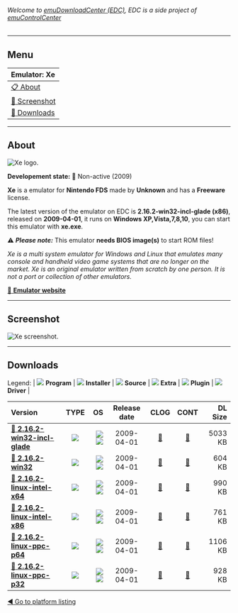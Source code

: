 ###### Welcome to [emuDownloadCenter (EDC)](https://github.com/PhoenixInteractiveNL/emuDownloadCenter/wiki/), EDC is a side project of [emuControlCenter](https://github.com/PhoenixInteractiveNL/emuControlCenter/wiki/)
***
## Menu
| **Emulator: Xe** |
|:---------|
| [:clipboard: About](#about) |
| [:sunrise: Screenshot](#screenshot) |
| [:floppy_disk: Downloads](#downloads) |
***
## About
![](https://github.com/PhoenixInteractiveNL/emuDownloadCenter/wiki/images_emulator/xe_logo_200.jpg "Xe logo.")

**Developement state:** :red_circle: Non-active (2009)

**Xe** is a emulator for **Nintendo FDS** made by **Unknown** and has a **Freeware** license.

The latest version of the emulator on EDC is **2.16.2-win32-incl-glade (x86)**, released on **2009-04-01**, it runs on **Windows XP,Vista,7,8,10**, you can start this emulator with **xe.exe**.

:warning: _**Please note:**_ This emulator **needs BIOS image(s)** to start ROM files!

_Xe is a multi system emulator for Windows and Linux that emulates many console and handheld video game systems that are no longer on the market. Xe is an original emulator written from scratch by one person. It is not a port or collection of other emulators._

[:link: **Emulator website**](http://www.xe-emulator.com/)
***
## Screenshot
![](https://raw.githubusercontent.com/PhoenixInteractiveNL/emuDownloadCenter/master/hooks/xe/emulator_screen_01.jpg "Xe screenshot.")
***
## Downloads
Legend:
| ![](https://raw.githubusercontent.com/wiki/PhoenixInteractiveNL/emuDownloadCenter/images_misc/icon_program_24.png) **Program** | 
![](https://raw.githubusercontent.com/wiki/PhoenixInteractiveNL/emuDownloadCenter/images_misc/icon_installer_24.png) **Installer** | 
![](https://raw.githubusercontent.com/wiki/PhoenixInteractiveNL/emuDownloadCenter/images_misc/icon_source_code_24.png) **Source** | 
![](https://raw.githubusercontent.com/wiki/PhoenixInteractiveNL/emuDownloadCenter/images_misc/icon_extra_24.png) **Extra** | 
![](https://raw.githubusercontent.com/wiki/PhoenixInteractiveNL/emuDownloadCenter/images_misc/icon_plugin_24.png) **Plugin** | 
![](https://raw.githubusercontent.com/wiki/PhoenixInteractiveNL/emuDownloadCenter/images_misc/icon_driver_24.png) **Driver** | 
 
| Version | TYPE | OS | Release date | CLOG | CONT | DL Size |
|:--------|:----:|---:|:------------:|:----:|:----:|--------:|
| [:floppy_disk: **2.16.2-win32-incl-glade**](https://github.com/PhoenixInteractiveNL/edc-repo0001/raw/master/xe/2.16.2-win32-incl-glade.7z) | ![](https://raw.githubusercontent.com/wiki/PhoenixInteractiveNL/emuDownloadCenter/images_misc/icon_program_24.png) | ![](https://raw.githubusercontent.com/wiki/PhoenixInteractiveNL/emuDownloadCenter/images_misc/logo_windows_24.png)![](https://raw.githubusercontent.com/wiki/PhoenixInteractiveNL/emuDownloadCenter/images_misc/icon_32-bit_24.png) | 2009-04-01 | [:page_facing_up:](https://github.com/PhoenixInteractiveNL/edc-repo0001/blob/master/xe/2.16.2-win32-incl-glade_changelog.txt) | [:mag_right:](https://github.com/PhoenixInteractiveNL/edc-repo0001/blob/master/xe/2.16.2-win32-incl-glade_contents.txt) | 5033 KB |
| [:floppy_disk: **2.16.2-win32**](https://github.com/PhoenixInteractiveNL/edc-repo0001/raw/master/xe/2.16.2-win32.7z) | ![](https://raw.githubusercontent.com/wiki/PhoenixInteractiveNL/emuDownloadCenter/images_misc/icon_program_24.png) | ![](https://raw.githubusercontent.com/wiki/PhoenixInteractiveNL/emuDownloadCenter/images_misc/logo_windows_24.png)![](https://raw.githubusercontent.com/wiki/PhoenixInteractiveNL/emuDownloadCenter/images_misc/icon_32-bit_24.png) | 2009-04-01 | [:page_facing_up:](https://github.com/PhoenixInteractiveNL/edc-repo0001/blob/master/xe/2.16.2-win32_changelog.txt) | [:mag_right:](https://github.com/PhoenixInteractiveNL/edc-repo0001/blob/master/xe/2.16.2-win32_contents.txt) | 604 KB |
| [:floppy_disk: **2.16.2-linux-intel-x64**](https://github.com/PhoenixInteractiveNL/edc-repo0001/raw/master/xe/2.16.2-linux-intel-x64.7z) | ![](https://raw.githubusercontent.com/wiki/PhoenixInteractiveNL/emuDownloadCenter/images_misc/icon_program_24.png) | ![](https://raw.githubusercontent.com/wiki/PhoenixInteractiveNL/emuDownloadCenter/images_misc/logo_linux_24.png)![](https://raw.githubusercontent.com/wiki/PhoenixInteractiveNL/emuDownloadCenter/images_misc/icon_64-bit_24.png) | 2009-04-01 | [:page_facing_up:](https://github.com/PhoenixInteractiveNL/edc-repo0001/blob/master/xe/2.16.2-linux-intel-x64_changelog.txt) | [:mag_right:](https://github.com/PhoenixInteractiveNL/edc-repo0001/blob/master/xe/2.16.2-linux-intel-x64_contents.txt) | 990 KB |
| [:floppy_disk: **2.16.2-linux-intel-x86**](https://github.com/PhoenixInteractiveNL/edc-repo0001/raw/master/xe/2.16.2-linux-intel-x86.7z) | ![](https://raw.githubusercontent.com/wiki/PhoenixInteractiveNL/emuDownloadCenter/images_misc/icon_program_24.png) | ![](https://raw.githubusercontent.com/wiki/PhoenixInteractiveNL/emuDownloadCenter/images_misc/logo_linux_24.png)![](https://raw.githubusercontent.com/wiki/PhoenixInteractiveNL/emuDownloadCenter/images_misc/icon_32-bit_24.png) | 2009-04-01 | [:page_facing_up:](https://github.com/PhoenixInteractiveNL/edc-repo0001/blob/master/xe/2.16.2-linux-intel-x86_changelog.txt) | [:mag_right:](https://github.com/PhoenixInteractiveNL/edc-repo0001/blob/master/xe/2.16.2-linux-intel-x86_contents.txt) | 761 KB |
| [:floppy_disk: **2.16.2-linux-ppc-p64**](https://github.com/PhoenixInteractiveNL/edc-repo0001/raw/master/xe/2.16.2-linux-ppc-p64.7z) | ![](https://raw.githubusercontent.com/wiki/PhoenixInteractiveNL/emuDownloadCenter/images_misc/icon_program_24.png) | ![](https://raw.githubusercontent.com/wiki/PhoenixInteractiveNL/emuDownloadCenter/images_misc/logo_linux_24.png)![](https://raw.githubusercontent.com/wiki/PhoenixInteractiveNL/emuDownloadCenter/images_misc/icon_64-bit_24.png) | 2009-04-01 | [:page_facing_up:](https://github.com/PhoenixInteractiveNL/edc-repo0001/blob/master/xe/2.16.2-linux-ppc-p64_changelog.txt) | [:mag_right:](https://github.com/PhoenixInteractiveNL/edc-repo0001/blob/master/xe/2.16.2-linux-ppc-p64_contents.txt) | 1106 KB |
| [:floppy_disk: **2.16.2-linux-ppc-p32**](https://github.com/PhoenixInteractiveNL/edc-repo0001/raw/master/xe/2.16.2-linux-ppc-p32.7z) | ![](https://raw.githubusercontent.com/wiki/PhoenixInteractiveNL/emuDownloadCenter/images_misc/icon_program_24.png) | ![](https://raw.githubusercontent.com/wiki/PhoenixInteractiveNL/emuDownloadCenter/images_misc/logo_linux_24.png)![](https://raw.githubusercontent.com/wiki/PhoenixInteractiveNL/emuDownloadCenter/images_misc/icon_32-bit_24.png) | 2009-04-01 | [:page_facing_up:](https://github.com/PhoenixInteractiveNL/edc-repo0001/blob/master/xe/2.16.2-linux-ppc-p32_changelog.txt) | [:mag_right:](https://github.com/PhoenixInteractiveNL/edc-repo0001/blob/master/xe/2.16.2-linux-ppc-p32_contents.txt) | 928 KB |

[:arrow_backward: Go to platform listing](https://github.com/PhoenixInteractiveNL/emuDownloadCenter/wiki/EDC-Platform-List)
